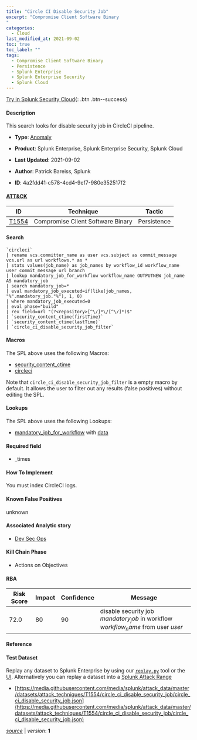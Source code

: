 ```yaml
---
title: "Circle CI Disable Security Job"
excerpt: "Compromise Client Software Binary
"
categories:
  - Cloud
last_modified_at: 2021-09-02
toc: true
toc_label: ""
tags:
  - Compromise Client Software Binary
  - Persistence
  - Splunk Enterprise
  - Splunk Enterprise Security
  - Splunk Cloud
---
```




[Try in Splunk Security Cloud](https://www.splunk.com/en_splunk_app_enrichmentus/cyber-security.html){: .btn .btn--success}

#### Description

This search looks for disable security job in CircleCI pipeline.

- **Type**: [Anomaly](https://github.com/splunk/security_content/wiki/object-Analytic-Types)
- **Product**: Splunk Enterprise, Splunk Enterprise Security, Splunk Cloud


- **Last Updated**: 2021-09-02
- **Author**: Patrick Bareiss, Splunk
- **ID**: 4a2fdd41-c578-4cd4-9ef7-980e352517f2


#### [ATT&CK](https://attack.mitre.org/)

| ID             | Technique        |  Tactic             |
| -------------- | ---------------- |-------------------- |
| [T1554](https://attack.mitre.org/techniques/T1554/) | Compromise Client Software Binary | Persistence |

#### Search

```
`circleci` 
| rename vcs.committer_name as user vcs.subject as commit_message vcs.url as url workflows.* as *  
| stats values(job_name) as job_names by workflow_id workflow_name user commit_message url branch 
| lookup mandatory_job_for_workflow workflow_name OUTPUTNEW job_name AS mandatory_job 
| search mandatory_job=* 
| eval mandatory_job_executed=if(like(job_names, "%".mandatory_job."%"), 1, 0) 
| where mandatory_job_executed=0 
| eval phase="build" 
| rex field=url "(?<repository>[^\/]*\/[^\/]*)$" 
| `security_content_ctime(firstTime)` 
| `security_content_ctime(lastTime)` 
| `circle_ci_disable_security_job_filter`
```

#### Macros
The SPL above uses the following Macros:
* [security_content_ctime](https://github.com/splunk/security_content/blob/develop/macros/security_content_ctime.yml)
* [circleci](https://github.com/splunk/security_content/blob/develop/macros/circleci.yml)

Note that `circle_ci_disable_security_job_filter` is a empty macro by default. It allows the user to filter out any results (false positives) without editing the SPL.

#### Lookups
The SPL above uses the following Lookups:

* [mandatory_job_for_workflow](https://github.com/splunk/security_content/blob/develop/lookups/mandatory_job_for_workflow.yml) with [data](https://github.com/splunk/security_content/tree/develop/lookups/mandatory_job_for_workflow.csv)

#### Required field
* _times


#### How To Implement
You must index CircleCI logs.

#### Known False Positives
unknown

#### Associated Analytic story
* [Dev Sec Ops](/stories/dev_sec_ops)


#### Kill Chain Phase
* Actions on Objectives



#### RBA

| Risk Score  | Impact      | Confidence   | Message      |
| ----------- | ----------- |--------------|--------------|
| 72.0 | 80 | 90 | disable security job $mandatory_job$ in workflow $workflow_name$ from user $user$ |




#### Reference


#### Test Dataset
Replay any dataset to Splunk Enterprise by using our [`replay.py`](https://github.com/splunk/attack_data#using-replaypy) tool or the [UI](https://github.com/splunk/attack_data#using-ui).
Alternatively you can replay a dataset into a [Splunk Attack Range](https://github.com/splunk/attack_range#replay-dumps-into-attack-range-splunk-server)


* [https://media.githubusercontent.com/media/splunk/attack_data/master/datasets/attack_techniques/T1554/circle_ci_disable_security_job/circle_ci_disable_security_job.json](https://media.githubusercontent.com/media/splunk/attack_data/master/datasets/attack_techniques/T1554/circle_ci_disable_security_job/circle_ci_disable_security_job.json)



[*source*](https://github.com/splunk/security_content/tree/develop/detections/cloud/circle_ci_disable_security_job.yml) \| *version*: **1**